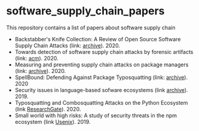 # software_supply_chain_papers
This repository contains a list of papers about software supply chain

- Backstabber's Knife Collection: A Review of Open Source Software Supply Chain Attacks (link: [archive](https://arxiv.org/abs/2005.09535)). 2020.
- Towards detection of software supply chain attacks by forensic artifacts (link: [acm](https://dl.acm.org/doi/abs/10.1145/3407023.3409183)). 2020.
- Measuring and preventing supply chain attacks on package managers (link: [archive](https://arxiv.org/abs/2002.01139)). 2020.
- SpellBound: Defending Against Package Typosquatting (link: [archive](https://arxiv.org/abs/2003.03471)). 2020
- Security issues in language-based sofware ecosystems (link [archive](https://arxiv.org/abs/1903.02613)). 2019.
- Typosquatting and Combosquatting Attacks on the Python Ecosystem (link [ResearchGate](https://www.researchgate.net/profile/Duc_Ly_Vu/publication/343022080_Typosquatting_and_Combosquatting_Attacks_on_the_Python_Ecosystem/links/5f1206884585151299a367ff/Typosquatting-and-Combosquatting-Attacks-on-the-Python-Ecosystem.pdf)). 2020.
- Small world with high risks: A study of security threats in the npm ecosystem (link [Usenix](https://www.usenix.org/conference/usenixsecurity19/presentation/zimmerman)). 2019.
